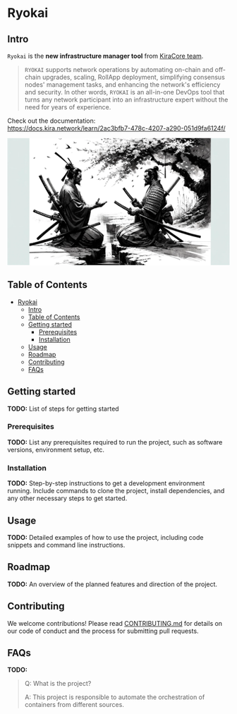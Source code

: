 # Ryokai

## Intro

`Ryokai` is the **new infrastructure manager tool** from [KiraCore team](https://github.com/KiraCore/).

> `RYOKAI` supports network operations by automating on-chain and off-chain upgrades, scaling, RollApp deployment, simplifying consensus nodes' management tasks, and enhancing the network's efficiency and security. In other words, `RYOKAI` is an all-in-one DevOps tool that turns any network participant into an infrastructure expert without the need for years of experience.

Check out the documentation:  
<https://docs.kira.network/learn/2ac3bfb7-478c-4207-a290-051d9fa6124f/>

![ryokai](img/ryokai.png)

## Table of Contents

- [Ryokai](#ryokai)
  - [Intro](#intro)
  - [Table of Contents](#table-of-contents)
  - [Getting started](#getting-started)
    - [Prerequisites](#prerequisites)
    - [Installation](#installation)
  - [Usage](#usage)
  - [Roadmap](#roadmap)
  - [Contributing](#contributing)
  - [FAQs](#faqs)

## Getting started

**TODO:** List of steps for getting started

### Prerequisites

**TODO:** List any prerequisites required to run the project, such as software versions, environment setup, etc.

### Installation

**TODO:** Step-by-step instructions to get a development environment running. Include commands to clone the project, install dependencies, and any other necessary steps to get started.

## Usage

**TODO:** Detailed examples of how to use the project, including code snippets and command line instructions.

## Roadmap

**TODO:** An overview of the planned features and direction of the project.

## Contributing

We welcome contributions! Please read [CONTRIBUTING.md](./CONTRIBUTING.md) for details on our code of conduct and the process for submitting pull requests.

## FAQs

**TODO:**

> Q: What is the project?
>
> A: This project is responsible to automate the orchestration of containers from different sources.
